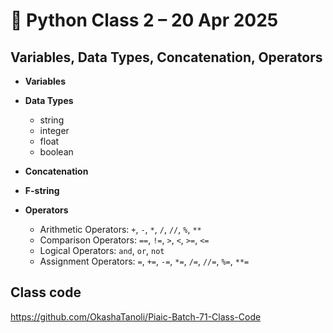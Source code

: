 # 🐍 Python Class 2 – 20 Apr 2025

## Variables, Data Types, Concatenation, Operators

- **Variables**

- **Data Types**
  - string
  - integer
  - float
  - boolean

- **Concatenation**  
- **F-string**  
- **Operators**
  - Arithmetic Operators: `+`, `-`, `*`, `/`, `//`, `%`, `**`
  - Comparison Operators: `==`, `!=`, `>`, `<`, `>=`, `<=`
  - Logical Operators: `and`, `or`, `not`
  - Assignment Operators: `=`, `+=`, `-=`, `*=`, `/=`, `//=`, `%=`, `**=`

## Class code
https://github.com/OkashaTanoli/Piaic-Batch-71-Class-Code